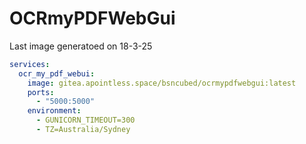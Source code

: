 # OCRmyPDFWebGui

Last image generatoed on 18-3-25

```yaml
services:
  ocr_my_pdf_webui:
    image: gitea.apointless.space/bsncubed/ocrmypdfwebgui:latest
    ports:
      - "5000:5000"
    environment:
      - GUNICORN_TIMEOUT=300
      - TZ=Australia/Sydney
```